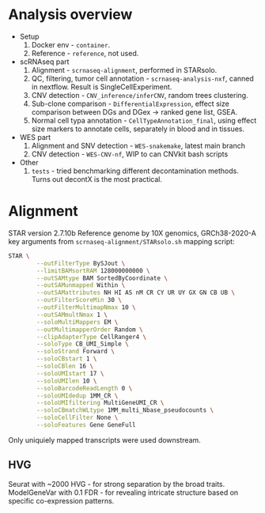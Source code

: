 # Analysis overview

- Setup
    1. Docker env - `container`.
    2. Reference - `reference`, not used.
- scRNAseq part
    1. Alignment - `scrnaseq-alignment`, performed in STARsolo.
    2. QC, filtering, tumor cell annotation - `scrnaseq-analysis-nxf`, canned in nextflow. Result is SingleCellExperiment.
    3. CNV detection - `CNV_inference/inferCNV`, random trees clustering.
    4. Sub-clone comparison - `DifferentialExpression`, effect size comparison between DGs and DGex -> ranked gene list, GSEA.
    5. Normal cell typa annotation - `CellTypeAnnotation_final`, using effect size markers to annotate cells, separately in blood and in tissues.
- WES part
    1. Alignment and SNV detection - `WES-snakemake`, latest main branch
    2. CNV detection - `WES-CNV-nf`, WIP to can CNVkit bash scripts
- Other
    1. `tests` - tried benchmarking different decontamination methods. Turns out decontX is the most practical.

# Alignment

STAR version 2.7.10b
Reference genome by 10X genomics, GRCh38-2020-A
key arguments from `scrnaseq-alignment/STARsolo.sh` mapping script:

```bash
STAR \
        --outFilterType BySJout \
        --limitBAMsortRAM 128000000000 \
        --outSAMtype BAM SortedByCoordinate \
        --outSAMunmapped Within \
        --outSAMattributes NH HI AS nM CR CY UR UY GX GN CB UB \
        --outFilterScoreMin 30 \
        --outFilterMultimapNmax 10 \
        --outSAMmultNmax 1 \
        --soloMultiMappers EM \
        --outMultimapperOrder Random \
        --clipAdapterType CellRanger4 \
        --soloType CB_UMI_Simple \
        --soloStrand Forward \
        --soloCBstart 1 \
        --soloCBlen 16 \
        --soloUMIstart 17 \
        --soloUMIlen 10 \
        --soloBarcodeReadLength 0 \
        --soloUMIdedup 1MM_CR \
        --soloUMIfiltering MultiGeneUMI_CR \
        --soloCBmatchWLtype 1MM_multi_Nbase_pseudocounts \
        --soloCellFilter None \
        --soloFeatures Gene GeneFull
```

Only uniquiely mapped transcripts were used downstream.

## HVG
Seurat with ~2000 HVG - for strong separation by the broad traits.
ModelGeneVar with 0.1 FDR - for revealing intricate structure based on specific co-expression patterns.